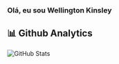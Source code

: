 ### Olá, eu sou Wellington Kinsley

## 📊 Github Analytics
![GitHub Stats](https://github-readme-stats.vercel.app/api?username=WellingtonKinsley&theme=transparent&bg_color=000&border_color=facd05&show_icons=true&icon_color=facd05&title_color=facd05&text_color=FFF)
